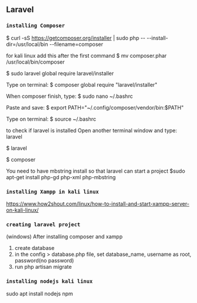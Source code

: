 ## Laravel
### `installing Composer`
$ curl -sS https://getcomposer.org/installer | sudo php -- --install-dir=/usr/local/bin --filename=composer

for kali linux  add this after the first command
$ mv composer.phar /usr/local/bin/composer

$ sudo laravel global require laravel/installer

Type on terminal:
 $ composer global require "laravel/installer"
 
When composer finish, type:
$ sudo nano ~/.bashrc

Paste and save:
$ export PATH="~/.config/composer/vendor/bin:$PATH"

Type on terminal:
$ source ~/.bashrc


to check if laravel is installed
Open another terminal window and type: laravel

$ laravel

$ composer

You need to have mbstring install so that laravel can start a project
$sudo apt-get install php-gd php-xml php-mbstring

### `installing Xampp in kali linux`
https://www.how2shout.com/linux/how-to-install-and-start-xampp-server-on-kali-linux/

### `creating laravel project`
(windows)
After installing composer and xampp
1. create database
2. in the config > database.php file, set database_name, username as root, password(no password)
3. run php artisan migrate

### `installing nodejs kali linux`
sudo apt install nodejs npm

